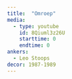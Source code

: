```yaml
---
title:  "Omroep"
media:
  - type: youtube
    id: 8Qiuml3z26U
    starttime: 0
    endtime: 0
ankers:
  - Leo Stoops
decor: 1987-1989
---
```

